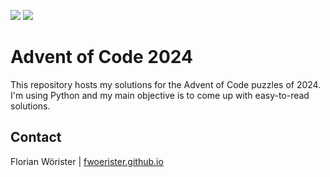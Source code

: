 ![](https://img.shields.io/badge/day%20📅-17-blue)
![](https://img.shields.io/badge/stars%20⭐-32-yellow)

# Advent of Code 2024

This repository hosts my solutions for the Advent of Code puzzles of 2024. I'm using Python and my main objective is to
come up with easy-to-read solutions.

## Contact

Florian Wörister | [fwoerister.github.io](https://fwoerister.github.io)
